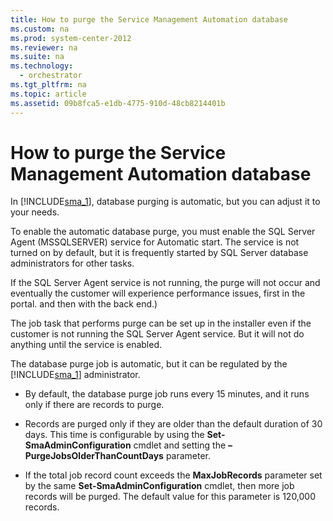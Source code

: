 ```yaml
---
title: How to purge the Service Management Automation database
ms.custom: na
ms.prod: system-center-2012
ms.reviewer: na
ms.suite: na
ms.technology: 
  - orchestrator
ms.tgt_pltfrm: na
ms.topic: article
ms.assetid: 09b8fca5-e1db-4775-910d-48cb8214401b
---
```

# How to purge the Service Management Automation database
In [!INCLUDE[sma_1](../Token/sma_1_md.md)], database purging is automatic, but you can adjust it to your needs.

To enable the automatic database purge, you must enable the SQL Server Agent \(MSSQLSERVER\) service for Automatic start. The service is not turned on by default, but it is frequently started by SQL Server database administrators for other tasks.

If the SQL Server Agent service is not running, the purge will not occur and eventually the customer will experience performance issues, first in the portal. and then with the back end.\)

The job task that performs purge can be set up in the installer even if the customer is not running the SQL Server Agent service. But it will not do anything until the service is enabled.

The database purge job is automatic, but it can be regulated by the [!INCLUDE[sma_1](../Token/sma_1_md.md)] administrator.

-   By default, the database purge job runs every 15 minutes, and it runs only if there are records to purge.

-   Records are purged only if they are older than the default duration of 30 days. This time is configurable by using the **Set\-SmaAdminConfiguration** cmdlet and setting the **–PurgeJobsOlderThanCountDays** parameter.

-   If the total job record count exceeds the **MaxJobRecords** parameter set by the same **Set\-SmaAdminConfiguration** cmdlet, then more job records will be purged. The default value for this parameter is 120,000 records.

